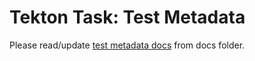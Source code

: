# Tekton Task: Test Metadata

Please read/update [test metadata docs](../../../../docs/qe-available-tasks/test-metadata/0.1-test-metadata.md) from docs folder.